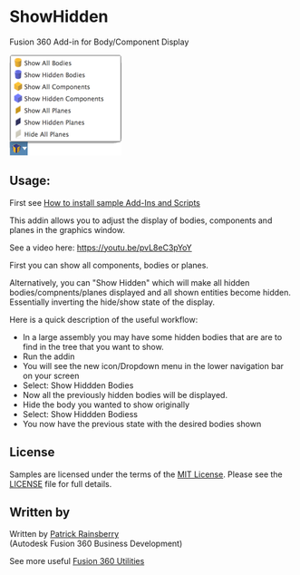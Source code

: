 # ShowHidden
Fusion 360 Add-in for Body/Component Display

![showHidden Dialog](./resources/showHidden.png)
## Usage:
First see [How to install sample Add-Ins and Scripts](https://rawgit.com/AutodeskFusion360/AutodeskFusion360.github.io/master/Installation.html)

This addin allows you to adjust the display of bodies, components and planes in the graphics window.

See a video here: https://youtu.be/pvL8eC3pYoY

First you can show all components, bodies or planes.  

Alternatively, you can "Show Hidden" which will make all hidden bodies/compnents/planes displayed and all shown entities become hidden.  Essentially inverting the hide/show state of the display.

Here is a quick description of the useful workflow:
  * In a large assembly you may have some hidden bodies that are are to find in the tree that you want to show.
  * Run the addin
  * You will see the new icon/Dropdown menu in the lower navigation bar on your screen
  * Select: Show Hiddden Bodies
  * Now all the previously hidden bodies will be displayed.
  * Hide the body you wanted to show originally
  * Select: Show Hiddden Bodiess
  * You now have the previous state with the desired bodies shown

## License
Samples are licensed under the terms of the [MIT License](http://opensource.org/licenses/MIT). Please see the [LICENSE](LICENSE) file for full details.

## Written by

Written by [Patrick Rainsberry](https://twitter.com/prrainsberry) <br /> (Autodesk Fusion 360 Business Development)

See more useful [Fusion 360 Utilities](https://tapnair.github.io/index.html)

